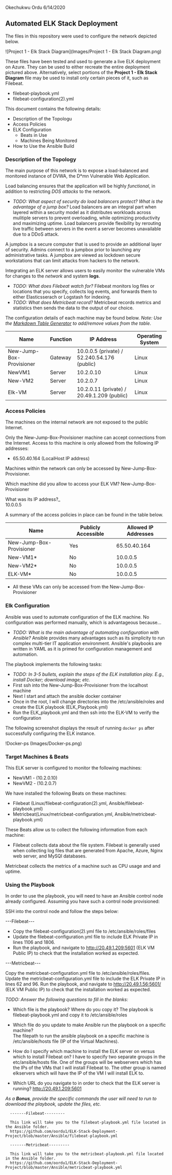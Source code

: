 Okechukwu Ordu
6/14/2020

## Automated ELK Stack Deployment

The files in this repository were used to configure the network depicted below.


![Project 1 - Elk Stack Diagram](Images/Project 1 - Elk Stack Diagram.png)

These files have been tested and used to generate a live ELK deployment on Azure. They can be used to either recreate the entire deployment pictured above. Alternatively, select portions of the __Project 1 - Elk Stack Diagram__ file may be used to install only certain pieces of it, such as Filebeat.

  - filebeat-playbook.yml 
  - filebeat-configuration(2).yml

This document contains the following details:
- Description of the Topologu
- Access Policies
- ELK Configuration
  - Beats in Use
  - Machines Being Monitored
- How to Use the Ansible Build


### Description of the Topology

The main purpose of this network is to expose a load-balanced and monitored instance of DVWA, the D*mn Vulnerable Web Application.

Load balancing ensures that the application will be highly _functional_, in addition to restricting _DOS attacks_ to the network.
- _TODO: What aspect of security do load balancers protect? What is the advantage of a jump box?_
Load balancers are an integral part when layered within a security model as it distributes workloads across mulitiple servers to prevent overloading, while optimizing productivity and maximizing uptime. Load balancers provide flexibility by rerouting live traffic between servers in the event a server becomes unavailable due to a DDoS attack. 

A jumpbox is a secure computer that is used to provide an additional layer of security. Admins connect to a jumpbox prior to launching any administrative tasks. A jumpbox are viewed as lockdown secure workstations that can limit attacks from hackers to the network.

Integrating an ELK server allows users to easily monitor the vulnerable VMs for changes to the _network_ and system __logs__.
- _TODO: What does Filebeat watch for?_ Filebeat monitors log files or locations that you specify, collects log events, and forwards them to either Elasticsserach or Logstash for indexing.
- _TODO: What does Metricbeat record?_ Metricbeat records metrics and statistics then sends the data to the output of our choice.

The configuration details of each machine may be found below.
_Note: Use the [Markdown Table Generator](http://www.tablesgenerator.com/markdown_tables) to add/remove values from the table_.

| Name                     | Function | IP Address                                    | Operating System |
|--------------------------|----------|-----------------------------------------------|------------------|
| New-Jump-Box-Provisioner | Gateway  | 10.0.0.5 (private) / 52.240.54.176 (public)   | Linux            |
| NewVM1                   | Server   | 10.2.0.10                                     | Linux            |
| New-VM2                  | Server   | 10.2.0.7                                      | Linux            |
| Elk-VM                   | Server   | 10.2.0.11 (private) / 20.49.1.209 (public)    | Linux            |

### Access Policies

The machines on the internal network are not exposed to the public Internet. 

Only the New-Jump-Box-Provisioner machine can accept connections from the Internet. Access to this machine is only allowed from the following IP addresses:
- 65.50.40.164 (LocalHost IP address)

Machines within the network can only be accessed by New-Jump-Box-Provisioner.

Which machine did you allow to access your ELK VM? 
New-Jump-Box-Provisioner

What was its IP address?_  
10.0.0.5

A summary of the access policies in place can be found in the table below.

| Name                     | Publicly Accessible | Allowed IP Addresses |
|--------------------------|---------------------|----------------------|
| New-Jump-Box-Provisioner | Yes                 | 65.50.40.164         |
| New-VM1*                 | No                  | 10.0.0.5             |
| New-VM2*                 | No                  | 10.0.0.5             |
| ELK-VM*                  | No                  | 10.0.0.5             |
* All these VMs can only be accessed from the New-Jump-Box-Provisioner

### Elk Configuration
Ansible was used to automate configuration of the ELK machine. No configuration was performed manually, which is advantageous because...
- _TODO: What is the main advantage of automating configuration with Ansible?_
Ansible provides many advantages such as its simplicity to run complex multi-tier IT application environment. Ansible's playbooks are written in YAML as it is primed for configuration management and automation.

The playbook implements the following tasks:
- _TODO: In 3-5 bullets, explain the steps of the ELK installation play. E.g., install Docker; download image; etc._
-  First ssh into the New-Jump-Box-Provisioner from the localhost machine
-  Next I start and attach the ansible docker container  
-  Once in the root, I will change directories into the /etc/ansible/roles and create the ELK playbook (ELK_Playbook.yml)
-  Run the ELK_playbook.yml and then ssh into the ELK-VM to verify the configuration

The following screenshot displays the result of running `docker ps` after successfully configuring the ELK instance.

!Docker-ps (Images/Docker-ps.png)

### Target Machines & Beats
This ELK server is configured to monitor the following machines:
- NewVM1 - (10.2.0.10)
- NewVM2 - (10.2.0.7)


We have installed the following Beats on these machines:
- Filebeat (Linux/filebeat-configuration(2).yml, Ansible/filebeat-playbook.yml)
- Metricbeat(Linux/metricbeat-configuration.yml, Ansible/metricbeat-playbook.yml)

These Beats allow us to collect the following information from each machine:
- Filebeat collects data about the file system. Filebeat is generally used when collecting log files that are generated from Apache, Azure, Nginx web server, and MySQI databases.

Metricbeat collects the metrics of a machine such as CPU usage and and uptime.

### Using the Playbook
In order to use the playbook, you will need to have an Ansible control node already configured. Assuming you have such a control node provisioned: 

SSH into the control node and follow the steps below:

---Filebeat---
- Copy the filebeat-configuration(2).yml file to /etc/ansible/roles/files
- Update the filebeat-configuration.yml file to include ELK Private IP in lines 1106 and 1806.
- Run the playbook, and navigate to http://20.49.1.209:5601 (ELK VM Public IP) to check that the installation worked as expected.

---Metricbeat---

Copy the metricbeat-configuration.yml file to /etc/ansible/roles/files.
Update the metricbeat-configuration.yml file to include the ELK Private IP in lines 62 and 96.
Run the playbook, and navigate to http://20.49.1.56:5601/ (ELK VM Public IP) to check that the installation worked as expected.

_TODO: Answer the following questions to fill in the blanks:_
- Which file is the playbook? Where do you copy it? 
The playbook is filebeat-playbook.yml and copy it to /etc/ansible/roles
- Which file do you update to make Ansible run the playbook on a specific machine?  
The filepath to run the ansible playbook on a specific machine is /etc/ansible/hosts file  (IP of the Virtual Machines). 

- How do I specify which machine to install the ELK server on versus which to install Filebeat on?
I have to specify two separate groups in the etc/ansible/hosts file. One of the groups will be webservers which has the IPs of the VMs that I will install Filebeat to. The other group is named elkservers which will have the IP of the VM I will install ELK to.

- Which URL do you navigate to in order to check that the ELK server is running?
http://20.49.1.209:5601

_As a **Bonus**, provide the specific commands the user will need to run to download the playbook, update the files, etc._

      -------Filebeat---------
      
      This link will take you to the filebeat-playbook.yml file located in the Ansible folder.
      https://github.com/oordu1/ELK-Stack-Deployment-Project/blob/master/Ansible/filebeat-playbook.yml
	
      -------Metricbeat---------
      
      This link will take you to the metricbeat-playbook.yml file located in the Ansible folder.
      https://github.com/oordu1/ELK-Stack-Deployment-Project/blob/master/Ansible/metricbeat-playbook.yml
